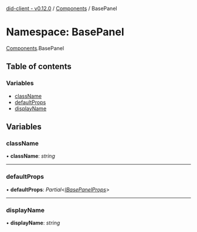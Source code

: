 [did-client - v0.12.0](../README.md) / [Components](components.md) / BasePanel

# Namespace: BasePanel

[Components](components.md).BasePanel

## Table of contents

### Variables

- [className](components.basepanel.md#classname)
- [defaultProps](components.basepanel.md#defaultprops)
- [displayName](components.basepanel.md#displayname)

## Variables

### className

• **className**: *string*

___

### defaultProps

• **defaultProps**: *Partial*<[*IBasePanelProps*](../interfaces/components.ibasepanelprops.md)\>

___

### displayName

• **displayName**: *string*
